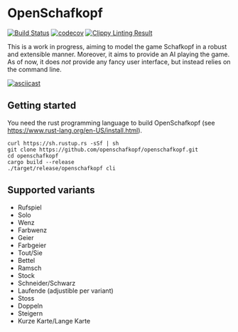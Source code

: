# OpenSchafkopf

[![Build Status](https://travis-ci.org/openschafkopf/openschafkopf.svg?branch=master)](https://travis-ci.org/openschafkopf/openschafkopf)
[![codecov](https://codecov.io/gh/openschafkopf/openschafkopf/branch/master/graph/badge.svg)](https://codecov.io/gh/openschafkopf/openschafkopf)
[![Clippy Linting Result](https://clippy.bashy.io/github/openschafkopf/openschafkopf/master/badge.svg)](https://clippy.bashy.io/github/openschafkopf/openschafkopf/master/log)

This is a work in progress, aiming to model the game Schafkopf in a robust and extensible manner. Moreover, it aims to provide an AI playing the game. As of now, it does *not* provide any fancy user interface, but instead relies on the command line.

[![asciicast](https://asciinema.org/a/q8IiXdkHZAnRvkC8yL4eOt6Gf.png)](https://asciinema.org/a/q8IiXdkHZAnRvkC8yL4eOt6Gf)

## Getting started

You need the rust programming language to build OpenSchafkopf (see https://www.rust-lang.org/en-US/install.html).

```
curl https://sh.rustup.rs -sSf | sh
git clone https://github.com/openschafkopf/openschafkopf.git
cd openschafkopf
cargo build --release
./target/release/openschafkopf cli
```

## Supported variants

* Rufspiel
* Solo
* Wenz
* Farbwenz
* Geier
* Farbgeier
* Tout/Sie
* Bettel
* Ramsch
* Stock
* Schneider/Schwarz
* Laufende (adjustible per variant)
* Stoss
* Doppeln
* Steigern
* Kurze Karte/Lange Karte

